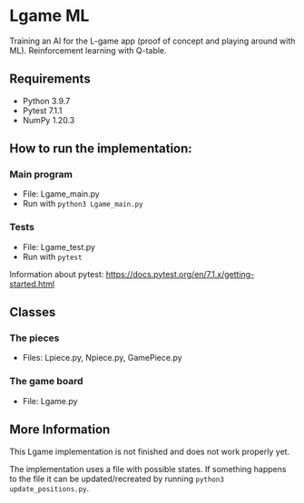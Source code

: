 # Lgame ML
Training an AI for the L-game app (proof of concept and playing around with ML). Reinforcement learning with Q-table.

## Requirements
- Python 3.9.7
- Pytest 7.1.1
- NumPy 1.20.3

## How to run the implementation:
### Main program
- File: Lgame_main.py
- Run with `python3 Lgame_main.py`

### Tests
- File: Lgame_test.py
- Run with `pytest`

Information about pytest: https://docs.pytest.org/en/7.1.x/getting-started.html

## Classes
### The pieces
- Files: Lpiece.py, Npiece.py, GamePiece.py
### The game board
- File: Lgame.py

## More Information
This Lgame implementation is not finished and does not work properly yet.

The implementation uses a file with possible states. If something happens to the file it can be updated/recreated by running `python3 update_positions.py`.

